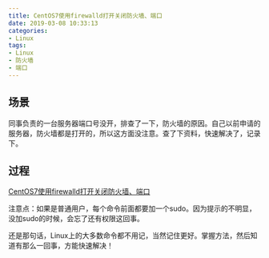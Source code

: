 ```yaml
---
title: CentOS7使用firewalld打开关闭防火墙、端口
date: 2019-03-08 10:33:13
categories:
- Linux
tags:
- Linux 
- 防火墙
- 端口
---
```


## 场景

同事负责的一台服务器端口号没开，排查了一下，防火墙的原因。自己以前申请的服务器，防火墙都是打开的，所以这方面没注意。查了下资料，快速解决了，记录下。

## 过程

[CentOS7使用firewalld打开关闭防火墙、端口](https://www.awaimai.com/762.html)

注意点：如果是普通用户，每个命令前面都要加一个sudo。因为提示的不明显，没加sudo的时候，会忘了还有权限这回事。

还是那句话，Linux上的大多数命令都不用记，当然记住更好。掌握方法，然后知道有那么一回事，方能快速解决！
